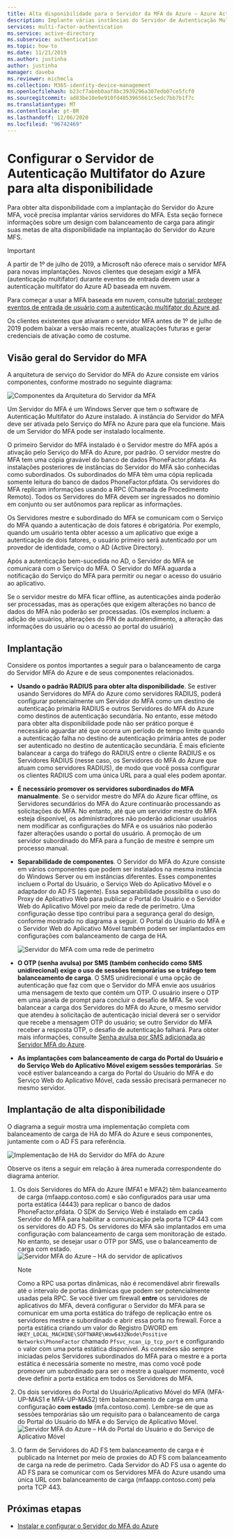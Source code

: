 ```yaml
---
title: Alta disponibilidade para o Servidor da MFA do Azure – Azure Active Directory
description: Implante várias instâncias do Servidor de Autenticação Multifator do Azure em configurações que fornecem alta disponibilidade.
services: multi-factor-authentication
ms.service: active-directory
ms.subservice: authentication
ms.topic: how-to
ms.date: 11/21/2019
ms.author: justinha
author: justinha
manager: daveba
ms.reviewer: michmcla
ms.collection: M365-identity-device-management
ms.openlocfilehash: b23cf7abeb0aaf8bc3939296a307edb07ce5fcf0
ms.sourcegitcommit: ad83be10e9e910fd4853965661c5edc7bb7b1f7c
ms.translationtype: MT
ms.contentlocale: pt-BR
ms.lasthandoff: 12/06/2020
ms.locfileid: "96742469"
---
```

# <a name="configure-azure-multi-factor-authentication-server-for-high-availability"></a>Configurar o Servidor de Autenticação Multifator do Azure para alta disponibilidade

Para obter alta disponibilidade com a implantação do Servidor do Azure MFA, você precisa implantar vários servidores do MFA. Esta seção fornece informações sobre um design com balanceamento de carga para atingir suas metas de alta disponibilidade na implantação do Servidor do Azure MFS.

> [!IMPORTANT]
> A partir de 1º de julho de 2019, a Microsoft não oferece mais o servidor MFA para novas implantações. Novos clientes que desejam exigir a MFA (autenticação multifator) durante eventos de entrada devem usar a autenticação multifator do Azure AD baseada em nuvem.
>
> Para começar a usar a MFA baseada em nuvem, consulte [tutorial: proteger eventos de entrada de usuário com a autenticação multifator do Azure ad](tutorial-enable-azure-mfa.md).
>
> Os clientes existentes que ativaram o servidor MFA antes de 1º de julho de 2019 podem baixar a versão mais recente, atualizações futuras e gerar credenciais de ativação como de costume.

## <a name="mfa-server-overview"></a>Visão geral do Servidor do MFA

A arquitetura de serviço do Servidor do MFA do Azure consiste em vários componentes, conforme mostrado no seguinte diagrama:

 ![Componentes da Arquitetura do Servidor da MFA](./media/howto-mfaserver-deploy-ha/mfa-ha-architecture.png)

Um Servidor do MFA é um Windows Server que tem o software de Autenticação Multifator do Azure instalado. A instância do Servidor do MFA deve ser ativada pelo Serviço do MFA no Azure para que ela funcione. Mais de um Servidor do MFA pode ser instalado localmente.

O primeiro Servidor do MFA instalado é o Servidor mestre do MFA após a ativação pelo Serviço do MFA do Azure, por padrão. O servidor mestre do MFA tem uma cópia gravável do banco de dados PhoneFactor.pfdata. As instalações posteriores de instâncias do Servidor do MFA são conhecidas como subordinados. Os subordinados do MFA têm uma cópia replicada somente leitura do banco de dados PhoneFactor.pfdata. Os servidores do MFA replicam informações usando a RPC (Chamada de Procedimento Remoto). Todos os Servidores do MFA devem ser ingressados no domínio em conjunto ou ser autônomos para replicar as informações.

Os Servidores mestre e subordinado do MFA se comunicam com o Serviço do MFA quando a autenticação de dois fatores é obrigatória. Por exemplo, quando um usuário tenta obter acesso a um aplicativo que exige a autenticação de dois fatores, o usuário primeiro será autenticado por um provedor de identidade, como o AD (Active Directory).

Após a autenticação bem-sucedida no AD, o Servidor do MFA se comunicará com o Serviço do MFA. O Servidor do MFA aguarda a notificação do Serviço do MFA para permitir ou negar o acesso do usuário ao aplicativo.

Se o servidor mestre do MFA ficar offline, as autenticações ainda poderão ser processadas, mas as operações que exigem alterações no banco de dados do MFA não poderão ser processadas. (Os exemplos incluem: a adição de usuários, alterações do PIN de autoatendimento, a alteração das informações do usuário ou o acesso ao portal do usuário)

## <a name="deployment"></a>Implantação

Considere os pontos importantes a seguir para o balanceamento de carga do Servidor MFA do Azure e de seus componentes relacionados.

* **Usando o padrão RADIUS para obter alta disponibilidade**. Se estiver usando Servidores do MFA do Azure como servidores RADIUS, poderá configurar potencialmente um Servidor do MFA como um destino de autenticação primária RADIUS e outros Servidores do MFA do Azure como destinos de autenticação secundária. No entanto, esse método para obter alta disponibilidade pode não ser prático porque é necessário aguardar até que ocorra um período de tempo limite quando a autenticação falha no destino de autenticação primária antes de poder ser autenticado no destino de autenticação secundária. É mais eficiente balancear a carga do tráfego do RADIUS entre o cliente RADIUS e os Servidores RADIUS (nesse caso, os Servidores do MFA do Azure que atuam como servidores RADIUS), de modo que você possa configurar os clientes RADIUS com uma única URL para a qual eles podem apontar.
* **É necessário promover os servidores subordinados do MFA manualmente**. Se o servidor mestre do MFA do Azure ficar offline, os Servidores secundários do MFA do Azure continuarão processando as solicitações do MFA. No entanto, até que um servidor mestre do MFA esteja disponível, os administradores não poderão adicionar usuários nem modificar as configurações do MFA e os usuários não poderão fazer alterações usando o portal do usuário. A promoção de um servidor subordinado do MFA para a função de mestre é sempre um processo manual.
* **Separabilidade de componentes**. O Servidor do MFA do Azure consiste em vários componentes que podem ser instalados na mesma instância do Windows Server ou em instâncias diferentes. Esses componentes incluem o Portal do Usuário, o Serviço Web do Aplicativo Móvel e o adaptador do AD FS (agente). Essa separabilidade possibilita o uso do Proxy de Aplicativo Web para publicar o Portal do Usuário e o Servidor Web do Aplicativo Móvel por meio da rede de perímetro. Uma configuração desse tipo contribui para a segurança geral do design, conforme mostrado no diagrama a seguir. O Portal do Usuário do MFA e o Servidor Web do Aplicativo Móvel também podem ser implantados em configurações com balanceamento de carga de HA.

   ![Servidor do MFA com uma rede de perímetro](./media/howto-mfaserver-deploy-ha/mfasecurity.png)

* **O OTP (senha avulsa) por SMS (também conhecido como SMS unidirecional) exige o uso de sessões temporárias se o tráfego tem balanceamento de carga**. O SMS unidirecional é uma opção de autenticação que faz com que o Servidor do MFA envie aos usuários uma mensagem de texto que contém um OTP. O usuário insere o OTP em uma janela de prompt para concluir o desafio de MFA. Se você balancear a carga dos Servidores do MFA do Azure, o mesmo servidor que atendeu à solicitação de autenticação inicial deverá ser o servidor que recebe a mensagem OTP do usuário; se outro Servidor do MFA receber a resposta OTP, o desafio de autenticação falhará. Para obter mais informações, consulte [Senha avulsa por SMS adicionada ao Servidor MFA do Azure](https://blogs.technet.microsoft.com/enterprisemobility/2015/03/02/one-time-password-over-sms-added-to-azure-mfa-server).
* **As implantações com balanceamento de carga do Portal do Usuário e do Serviço Web do Aplicativo Móvel exigem sessões temporárias**. Se você estiver balanceando a carga do Portal do Usuário do MFA e do Serviço Web do Aplicativo Móvel, cada sessão precisará permanecer no mesmo servidor.

## <a name="high-availability-deployment"></a>Implantação de alta disponibilidade

O diagrama a seguir mostra uma implementação completa com balanceamento de carga de HA do MFA do Azure e seus componentes, juntamente com o AD FS para referência.

 ![Implementação de HA do Servidor do MFA do Azure](./media/howto-mfaserver-deploy-ha/mfa-ha-deployment.png)

Observe os itens a seguir em relação à área numerada correspondente do diagrama anterior.

1. Os dois Servidores do MFA do Azure (MFA1 e MFA2) têm balanceamento de carga (mfaapp.contoso.com) e são configurados para usar uma porta estática (4443) para replicar o banco de dados PhoneFactor.pfdata. O SDK do Serviço Web é instalado em cada Servidor do MFA para habilitar a comunicação pela porta TCP 443 com os servidores do AD FS. Os servidores do MFA são implantados em uma configuração com balanceamento de carga sem monitoração de estado. No entanto, se desejar usar o OTP por SMS, use o balanceamento de carga com estado.
   ![Servidor MFA do Azure – HA do servidor de aplicativos](./media/howto-mfaserver-deploy-ha/mfaapp.png)

   > [!NOTE]
   > Como a RPC usa portas dinâmicas, não é recomendável abrir firewalls até o intervalo de portas dinâmicas que podem ser potencialmente usadas pela RPC. Se você tiver um firewall **entre** os servidores de aplicativos do MFA, deverá configurar o Servidor do MFA para se comunicar em uma porta estática do tráfego de replicação entre os servidores mestre e subordinado e abrir essa porta no firewall. Force a porta estática criando um valor do Registro DWORD em ```HKEY_LOCAL_MACHINE\SOFTWARE\Wow6432Node\Positive Networks\PhoneFactor``` chamado ```Pfsvc_ncan_ip_tcp_port``` e configurando o valor com uma porta estática disponível. As conexões são sempre iniciadas pelos Servidores subordinados do MFA para o mestre e a porta estática é necessária somente no mestre, mas como você pode promover um subordinado para ser o mestre a qualquer momento, você deve definir a porta estática em todos os Servidores do MFA.

2. Os dois servidores do Portal do Usuário/Aplicativo Móvel do MFA (MFA-UP-MAS1 e MFA-UP-MAS2) têm balanceamento de carga em uma configuração **com estado** (mfa.contoso.com). Lembre-se de que as sessões temporárias são um requisito para o balanceamento de carga do Portal do Usuário do MFA e do Serviço de Aplicativo Móvel.
   ![Servidor MFA do Azure – HA do Portal do Usuário e do Serviço de Aplicativo Móvel](./media/howto-mfaserver-deploy-ha/mfaportal.png)
3. O farm de Servidores do AD FS tem balanceamento de carga e é publicado na Internet por meio de proxies do AD FS com balanceamento de carga na rede de perímetro. Cada Servidor do AD FS usa o agente do AD FS para se comunicar com os Servidores MFA do Azure usando uma única URL com balanceamento de carga (mfaapp.contoso.com) pela porta TCP 443.

## <a name="next-steps"></a>Próximas etapas

* [Instalar e configurar o Servidor do MFA do Azure](howto-mfaserver-deploy.md)
